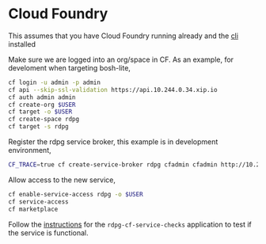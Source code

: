 # Cloud Foundry

This assumes that you have Cloud Foundry running already and the [cli](https://github.com/cloudfoundry/cli/releases)
installed

Make sure we are logged into an org/space in CF. 
As an example, for develoment when targeting bosh-lite,
```sh
cf login -u admin -p admin
cf api --skip-ssl-validation https://api.10.244.0.34.xip.io
cf auth admin admin
cf create-org $USER
cf target -o $USER
cf create-space rdpg
cf target -s rdpg
```

Register the rdpg service broker, this example is in development environment,
```sh
CF_TRACE=true cf create-service-broker rdpg cfadmin cfadmin http://10.244.2.2:8888
```

Allow access to the new service,
```sh
cf enable-service-access rdpg -o $USER
cf service-access
cf marketplace
```

Follow the [instructions](https://github.com/wayneeseguin/rdpg-cf-service-checks/blob/master/README.md)
for the `rdpg-cf-service-checks` application to test if the service is functional.

